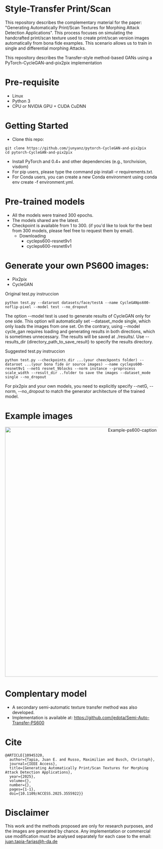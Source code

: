 # Style-Transfer Print/Scan
This repository describes the complementary material for the paper: "Generating Automatically Print/Scan Textures for Morphing Attack Detection Applications". This process focuses on simulating the handcrafted print/scan texture used to create print/scan version images automatically from bona fide examples. This scenario allows us to train in single and differential morphing Attacks. 

This repository describes the Transfer-style method-based GANs using a PyTorch-CycleGAN-and-pix2pix implementation

# Pre-requisite
- Linux
- Python 3
- CPU or NVIDIA GPU + CUDA CuDNN

# Getting Started
- Clone this repo:
```
git clone https://github.com/junyanz/pytorch-CycleGAN-and-pix2pix
cd pytorch-CycleGAN-and-pix2pix
```
- Install PyTorch and 0.4+ and other dependencies (e.g., torchvision, visdom)
- For pip users, please type the command pip install -r requirements.txt.
- For Conda users, you can create a new Conda environment using conda env create -f environment.yml.

# Pre-trained models
- All the models were trained 300 epochs.
- The models shared are the latest.
- Checkpoint is available from 1 to 300. (if you'd like to look for the best from 300 models, please feel free to request them by email).
  - Downloading
    * cycleps600-resnet9v1
    * cycleps600-resnet6v1

# Generate your own PS600 images:
- Pix2pix
- CycleGAN

Original test.py instruccion
```
python test.py --dataroot datasets/face/testA --name CycleGANps600-noflip-pixel --model test --no_dropout  
```
The option --model test is used to generate results of CycleGAN only for one side. This option will automatically set --dataset_mode single, which only loads the images from one set. On the contrary, using --model cycle_gan requires loading and generating results in both directions, which is sometimes unnecessary. The results will be saved at ./results/. Use --results_dir {directory_path_to_save_result} to specify the results directory.

Suggested test.py instruccion
```
python test.py --checkpoints_dir ...(your cheeckponts folder) --dataroot ...(your bona fide or source images) --name cycleps600-resnet9v1 --netG resnet_9blocks --norm instance --proprocess scale_width --result_dir ..folder to save the images --dataset_mode single --no_dropout
```

For pix2pix and your own models, you need to explicitly specify --netG, --norm, --no_dropout to match the generator architecture of the trained model. 
# Example images
<p align="center">
<img width="823" alt="Example-ps600-caption" src="https://github.com/jedota/Style-Transfer-PS600/assets/45126159/577164af-6b85-46ca-bc4c-cf5dac331042">
</p>

# Complentary model
- A secondary semi-automatic texture transfer method was also developed.
- Implementation is available at: https://github.com/jedota/Semi-Auto-Transfer-PS600

# Cite
```
@ARTICLE{10945320,
  author={Tapia, Juan E. and Russo, Maximilian and Busch, Christoph},
  journal={IEEE Access}, 
  title={Generating Automatically Print/Scan Textures for Morphing Attack Detection Applications}, 
  year={2025},
  volume={},
  number={},
  pages={1-1},
  doi={10.1109/ACCESS.2025.3555922}}
```

# Disclaimer
This work and the methods proposed are only for research purposes, and the images are generated by chance. Any implementation or commercial use modification must be analysed separately for each case to the email: juan.tapia-farias@h-da.de 
